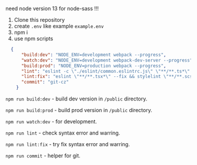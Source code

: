 need node version 13 for node-sass !!!

1) Clone this repository
2) create ```.env``` like example ```example.env```
3) npm i
4) use npm scripts
```json
  {
      "build:dev": "NODE_ENV=development webpack --progress",
      "watch:dev": "NODE_ENV=development webpack-dev-server --progress",
      "build:prod": "NODE_ENV=production webpack --progress",
      "lint": "eslint -c \"./eslint/common.eslintrc.js\" \"**/**.ts*\" && stylelint \"**/**.scss\"",
      "lint:fix": "eslint \"**/**.tsx*\" --fix && stylelint \"**/**.scss\" --fix",
      "commit": "git-cz"
    }
```

`npm run build:dev` - build dev version in `/public` directory.

`npm run build:prod` - build prod version in `/public` directory.

`npm run watch:dev` - for development.

`npm run lint` - check syntax error and warring.

`npm run lint:fix` - try fix syntax error and warring.

`npm run commit` - helper for git.

